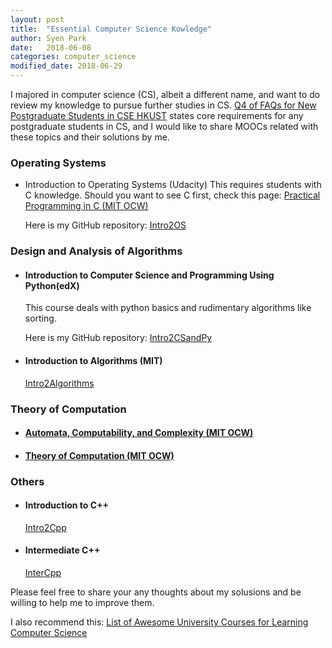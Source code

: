 ```yaml
---
layout: post
title:  "Essential Computer Science Kowledge"
author: Syen Park
date:   2018-06-08
categories: computer_science
modified_date: 2018-06-29
---
```


I majored in computer science (CS), albeit a different name, and want to do review my knowledge to pursue further studies in CS. [Q4 of FAQs for New Postgraduate Students in CSE HKUST](https://www.cse.ust.hk/pg/newStudents/#preparation) states core requirements for any postgraduate students in CS, and I would like to share MOOCs related with these topics and their solutions by me.

### __Operating Systems__
- Introduction to Operating Systems (Udacity)
    This requires students with C knowledge. Should you want to see C first, check this page: [Practical Programming in C (MIT OCW)](https://ocw.mit.edu/courses/electrical-engineering-and-computer-science/6-087-practical-programming-in-c-january-iap-2010/)

    Here is my GitHub repository: [Intro2OS](https://github.com/syenpark/Intro2OS)

### __Design and Analysis of Algorithms__
- #### Introduction to Computer Science and Programming Using Python(edX)
    This course deals with python basics and rudimentary algorithms like sorting. 

    Here is my GitHub repository: [Intro2CSandPy](https://github.com/syenpark/Intro2CSandPy)
- #### Introduction to Algorithms (MIT)
    [Intro2Algorithms](https://courses.csail.mit.edu/6.006/fall11/notes.shtml)

### __Theory of Computation__
- #### [Automata, Computability, and Complexity (MIT OCW)](https://ocw.mit.edu/courses/electrical-engineering-and-computer-science/6-045j-automata-computability-and-complexity-spring-2011/) 

- #### [Theory of Computation (MIT OCW)](https://ocw.mit.edu/courses/mathematics/18-404j-theory-of-computation-fall-2006/)

### __Others__
- #### Introduction to C++
    [Intro2Cpp](https://www.edx.org/course/introduction-to-c-0)
- #### Intermediate C++
    [InterCpp](https://www.edx.org/course/intermediate-c-0)

Please feel free to share your any thoughts about my solusions and be willing to help me to improve them.

I also recommend this: [List of Awesome University Courses for Learning Computer Science](https://github.com/prakhar1989/awesome-courses#introduction-to-cs)
